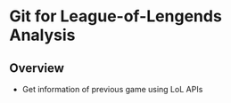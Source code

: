 # Git for League-of-Lengends Analysis
## Overview
* Get information of previous game using LoL APIs

